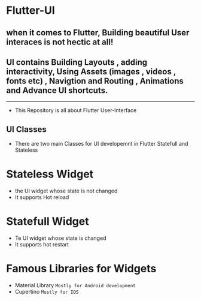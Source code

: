 # Flutter-UI

## when it comes to Flutter, Building beautiful User interaces is not hectic at all!

## UI contains Building Layouts , adding interactivity, Using Assets (images , videos , fonts etc) , Navigtion and Routing , Animations and Advance UI shortcuts.

---

- This Repository is all about Flutter User-Interface

## UI Classes

- There are two main Classes for UI developemnt in Flutter Statefull and Stateless

# Stateless Widget

- the UI widget whose state is not changed
- It supports Hot reload

# Statefull Widget

- Te UI widget whose state is changed
- It supports hot restart

# Famous Libraries for Widgets

- Material Library `Mostly for Android development `
- Cupertino `Mostly for IOS`
